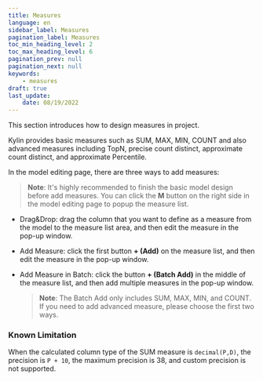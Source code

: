 ```yaml
---
title: Measures
language: en
sidebar_label: Measures
pagination_label: Measures
toc_min_heading_level: 2
toc_max_heading_level: 6
pagination_prev: null
pagination_next: null
keywords:
    - measures
draft: true
last_update:
    date: 08/19/2022
---
```


This section introduces how to design measures in project.

Kylin provides basic measures such as SUM, MAX, MIN, COUNT and also advanced measures including TopN, precise count distinct, approximate count distinct, and approximate Percentile.

In the model editing page, there are three ways to add measures:

> **Note**: It's highly recommended to finish the basic model design before add measures. You can click the **M** button on the right side in the model editing page to popup the measure list.



- Drag&Drop: drag the column that you want to define as a measure from the model to the measure list area, and then edit the measure in the pop-up window.

- Add Measure: click the first button **+ (Add)** on the measure list, and then edit the measure in the pop-up window.

- Add Measure in Batch: click the button **+ (Batch Add)** in the middle of the measure list, and then add multiple measures in the pop-up window.

  > **Note**: The Batch Add only includes SUM, MAX, MIN, and COUNT. If you need to add advanced measure, please choose the first two ways.

### Known Limitation

When the calculated column type of the SUM measure is `decimal(P,D)`, the precision is `P + 10`, the maximum precision is 38, and custom precision is not supported.
